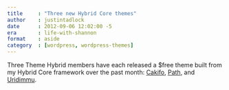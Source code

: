 ```yaml
---
title     : "Three new Hybrid Core themes"
author    : justintadlock
date      : 2012-09-06 12:02:00 -5
era       : life-with-shannon
format    : aside
category  : [wordpress, wordpress-themes]
---
```


Three Theme Hybrid members have each released a $free theme built from my Hybrid Core framework over the past month:  <a href="http://themehybrid.com/weblog/jayj-dk-and-the-cakifo-theme" title="Cakifo WordPress theme">Cakifo</a>, <a href="http://themehybrid.com/weblog/path-wordpress-theme" title="Path WordPress theme">Path</a>, and <a href="http://themehybrid.com/weblog/uridimmu-wordpress-theme" title="Uridimmu WordPress theme">Uridimmu</a>.
